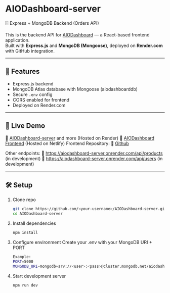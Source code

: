 # AIODashboard-server

🗄️ Express + MongoDB Backend (Orders API)

This is the backend API for [AIODashboard](https://aiodashboard.netlify.app/) — a React-based frontend application.  
Built with **Express.js** and **MongoDB (Mongoose)**, deployed on **Render.com** with GitHub integration.

---

## 📂 Features

- Express.js backend
- MongoDB Atlas database with Mongoose (aiodashboarddb)
- Secure `.env` config
- CORS enabled for frontend
- Deployed on Render.com

---

## 🚀 Live Demo

🔗 [AIODashboard-server](https://aiodashboard-server.onrender.com/api/orders) and more (Hosted on Render)
🔗 [AIODashboard Frontend](https://aiodashboard.netlify.app/) (Hosted on Netlify)
Frontend Repository: 🔗 [Github](https://github.com/AIO-Dashboard/AIODashboard-client)

Other endpoints:
🔗 https://aiodashboard-server.onrender.com/api/products (in development)
🔗 https://aiodashboard-server.onrender.com/api/users (in development)

---

## 🛠️ Setup

1. Clone repo

   ```bash
   git clone https://github.com/<your-username>/AIODashboard-server.git
   cd AIODashboard-server
   ```

2. Install dependencies

   ```bash
   npm install
   ```

3. Configure environment
   Create your .env with your MongoDB URI + PORT

   ```bash
   Example:
   PORT=5000
   MONGODB_URI=mongodb+srv://<user>:<pass>@cluster.mongodb.net/aiodashboarddb
   ```

4. Start development server
   ```bash
   npm run dev
   ```
